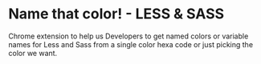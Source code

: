 # Name that color! - LESS & SASS
Chrome extension to help us Developers to get named colors or variable names for Less and Sass from a single color hexa code or just picking the color we want.
